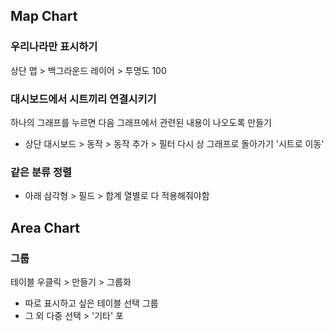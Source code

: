 ## Map Chart

### 우리나라만 표시하기
상단 맵 > 백그라운드 레이어 > 투명도 100

### 대시보드에서 시트끼리 연결시키기 
하나의 그래프를 누르면 다음 그래프에서 관련된 내용이 나오도록 만들기
- 상단 대시보드 > 동작 > 동작 추가 > 필터
다시 상 그래프로 돌아가기 '시트로 이동'

### 같은 분류 정렬
- 아래 삼각형 > 필드 > 합계
열별로 다 적용해줘야함

## Area Chart

### 그룹
테이블 우클릭 > 만들기 > 그룹화
- 따로 표시하고 싶은 테이블 선택 그룹
- 그 외 다중 선택 > '기타' 포
